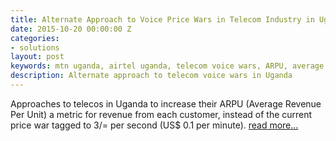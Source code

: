 ```yaml
---
title: Alternate Approach to Voice Price Wars in Telecom Industry in Uganda
date: 2015-10-20 00:00:00 Z
categories:
- solutions
layout: post
keywords: mtn uganda, airtel uganda, telecom voice wars, ARPU, average revenue per unit, bundled services, data services, grandfathered plans, smartphone device and service contracts, mobile money, bulk device sales to schools, custom telecom services 
description: Alternate approach to telecom voice wars in Uganda
---
```


Approaches to telecos in Uganda to increase their ARPU (Average Revenue Per Unit) a metric for revenue from each customer, instead of the current price war tagged to 3/= per second (US$ 0.1 per minute). <a href="http://ssmusoke.com/2015/10/20/alternate-approach-to-voice-price-wars-in-telecom-industry/" target="_blank">read more...</a>